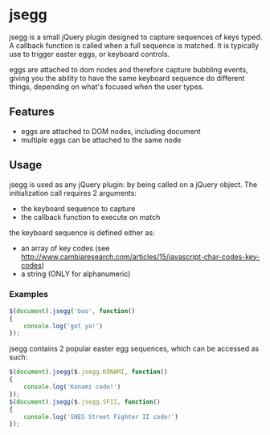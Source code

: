 # jsegg

jsegg is a small jQuery plugin designed to capture sequences of keys typed. A callback function is called when a full sequence is matched. It is typically use to trigger easter eggs, or keyboard controls.

eggs are attached to dom nodes and therefore capture bubbling events, giving you the ability to have the same keyboard sequence do different things, depending on what's focused when the user types.


## Features

* eggs are attached to DOM nodes, including document
* multiple eggs can be attached to the same node


## Usage

jsegg is used as any jQuery plugin: by being called on a jQuery object. The initialization call requires 2 arguments:

* the keyboard sequence to capture
* the callback function to execute on match

the keyboard sequence is defined either as:

* an array of key codes (see http://www.cambiaresearch.com/articles/15/javascript-char-codes-key-codes)
* a string (ONLY for alphanumeric)

### Examples

```javascript
$(document).jsegg('boo', function()
{
    console.log('got ya!')
});
```

jsegg contains 2 popular easter egg sequences, which can be accessed as such:

```javascript
$(document).jsegg($.jsegg.KONAMI, function()
{
    console.log('Konami code!')
});
$(document).jsegg($.jsegg.SFII, function()
{
    console.log('SNES Street Fighter II code!')
});
```